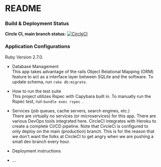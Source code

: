 # README

### Build & Deployment Status
**Circle CI, main branch status:** 
[![CircleCI](https://circleci.com/gh/penvarict/CS3300/tree/main.svg?style=svg)](https://circleci.com/gh/penvarict/CS3300/tree/main) 

### Application Configurations
Ruby Version 2.7.0. 


* Database Management \
This app takes advantage of the rails Object Relational Mapping (ORM) feature to act as a interface layer between SQLite and the software. To update schema, run `rake db:migrate`. 

* How to run the test suite \
This project utilizes Rspec with Capybara built in. To manually run the Rspec test, run `bundle exec rspec `. 

* Services (job queues, cache servers, search engines, etc.) \
There are virtually no services (or microservices) for this app. There are various DevOps tools integrated here. CircleCI integrates with Heroku to create a complete CI/CD pipeline. Note that CircleCi is configured to only deploy on the main (production) branch. This is for the reason that we don't want the folks at CircleCI to get angry when we are pushing a small dev branch every hour. 

* Deployment instructions


* ...
